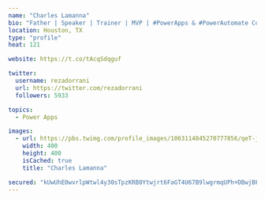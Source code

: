 ```yaml
---
name: "Charles Lamanna"
bio: "Father | Speaker | Trainer | MVP | #PowerApps & #PowerAutomate Community Super User | YouTuber Right-pointing triangle http://youtube.com/c/rezadorrani | Learn - Share - Clockwise rightwards and leftwards open circle arrows"
location: Houston, TX
type: "profile"
heat: 121

website: https://t.co/tAcqSdqguf

twitter:
  username: rezadorrani
  url: https://twitter.com/rezadorrani
  followers: 5933

topics:
  - Power Apps

images:
  - url: https://pbs.twimg.com/profile_images/1063114045270777856/qeT-jpWr_400x400.jpg
    width: 400
    height: 400
    isCached: true
    title: "Charles Lamanna"

secured: "kUwUhE0wvrlpWtwl4y30sTpzKRB0Ytwjrt6FaGT4U67B9lwgrmqUPh+DBwjBF/Vcg0nLloPa3Hyzv8SZNrPCgC28r9Cb5opUjoKKJ1kGSjakyai0e5KkcZQ6Ww3K6hLJwYzhpqEbOkeeJblb0wMk8osJ2lf1FzxtVivesif7QIHkmZW4YrC2VDYIyV8yPrcEKTwkJ8jCyC+nZPzDSzN7KbTMewYxNSvrOUJJ8WJnMPDK5rEZ/9sVRBT4vyeYXw72NHynA9RexkwCmQAf2DFYECGq/vnHiRUWXEz/E+nQ9zrtDbf6trZEqW3duRExzOyiPrpgGzcNqOcPoFbOAaJefTFh7XOY3FyfvPLGibNZ0IMIl0M3JV36cpb0/chLL46qxf7xcnbaX4fK/UTsisw89+C52Kw7idiKPQzjlruuBrU=;sKCAGwb9oaYVGK4s45Ai7g=="
---
```


